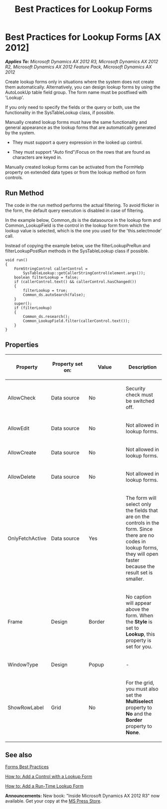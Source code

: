 ﻿---
title: Best Practices for Lookup Forms
TOCTitle: Lookup Forms
ms:assetid: fd2ffcea-116e-4cde-9d8b-84494d0a9a24
ms:mtpsurl: https://msdn.microsoft.com/en-us/library/Aa892864(v=AX.60)
ms:contentKeyID: 35254206
ms.date: 05/18/2015
mtps_version: v=AX.60
---

# Best Practices for Lookup Forms [AX 2012]


_**Applies To:** Microsoft Dynamics AX 2012 R3, Microsoft Dynamics AX 2012 R2, Microsoft Dynamics AX 2012 Feature Pack, Microsoft Dynamics AX 2012_

Create lookup forms only in situations where the system does not create them automatically. Alternatively, you can design lookup forms by using the AutoLookUp table field group. The form name must be postfixed with 'Lookup'.

If you only need to specify the fields or the query or both, use the functionality in the SysTableLookup class, if possible.

Manually created lookup forms must have the same functionality and general appearance as the lookup forms that are automatically generated by the system.

  - They must support a query expression in the looked up control.

  - They must support "Auto find"/Focus on the rows that are found as characters are keyed in.

Manually created lookup forms can be activated from the FormHelp property on extended data types or from the lookup method on form controls.

## Run Method

The code in the run method performs the actual filtering. To avoid flicker in the form, the default query execution is disabled in case of filtering.

In the example below, Common\_ds is the datasource in the lookup form and Common\_LookupField is the control in the lookup form from which the lookup value is selected, which is the one you used for the 'this.selectmode' call.

Instead of copying the example below, use the filterLookupPreRun and filterLookupPostRun methods in the SysTableLookup class if possible.

    void run()
    {
        FormStringControl callerControl = 
            SysTableLookup::getCallerStringControl(element.args());
        boolean filterLookup = false;
        if (callerControl.text() && callerControl.hasChanged())
        {
            filterLookup = true;
            Common_ds.autoSearch(false);
        }
        super();
        if (filterLookup)
        {
            Common_ds.research();
            Common_LookupField.filter(callerControl.text());
        }
    }

## Properties

<table>
<colgroup>
<col style="width: 25%" />
<col style="width: 25%" />
<col style="width: 25%" />
<col style="width: 25%" />
</colgroup>
<thead>
<tr class="header">
<th><p>Property</p></th>
<th><p>Property set on:</p></th>
<th><p>Value</p></th>
<th><p>Description</p></th>
</tr>
</thead>
<tbody>
<tr class="odd">
<td><p>AllowCheck</p></td>
<td><p>Data source</p></td>
<td><p>No</p></td>
<td><p>Security check must be switched off.</p></td>
</tr>
<tr class="even">
<td><p>AllowEdit</p></td>
<td><p>Data source</p></td>
<td><p>No</p></td>
<td><p>Not allowed in lookup forms.</p></td>
</tr>
<tr class="odd">
<td><p>AllowCreate</p></td>
<td><p>Data source</p></td>
<td><p>No</p></td>
<td><p>Not allowed in lookup forms.</p></td>
</tr>
<tr class="even">
<td><p>AllowDelete</p></td>
<td><p>Data source</p></td>
<td><p>No</p></td>
<td><p>Not allowed in lookup forms.</p></td>
</tr>
<tr class="odd">
<td><p>OnlyFetchActive</p></td>
<td><p>Data source</p></td>
<td><p>Yes</p></td>
<td><p>The form will select only the fields that are on the controls in the form. Since there are no codes in lookup forms, they will open faster because the result set is smaller.</p></td>
</tr>
<tr class="even">
<td><p>Frame</p></td>
<td><p>Design</p></td>
<td><p>Border</p></td>
<td><p>No caption will appear above the form. When the <strong>Style</strong> is set to <strong>Lookup</strong>, this property is set for you.</p></td>
</tr>
<tr class="odd">
<td><p>WindowType</p></td>
<td><p>Design</p></td>
<td><p>Popup</p></td>
<td><p>-</p></td>
</tr>
<tr class="even">
<td><p>ShowRowLabel</p></td>
<td><p>Grid</p></td>
<td><p>No</p></td>
<td><p>For the grid, you must also set the <strong>Multiselect</strong> property to <strong>No</strong> and the <strong>Border</strong> property to <strong>None</strong>.</p></td>
</tr>
</tbody>
</table>


## See also

[Forms Best Practices](forms-best-practices.md)

[How to: Add a Control with a Lookup Form](how-to-add-a-control-with-a-lookup-form.md)

[How to: Add a Run-Time Lookup Form](how-to-add-a-run-time-lookup-form.md)

  
**Announcements:** New book: "Inside Microsoft Dynamics AX 2012 R3" now available. Get your copy at the [MS Press Store](https://www.microsoftpressstore.com/store/inside-microsoft-dynamics-ax-2012-r3-9780735685109).

